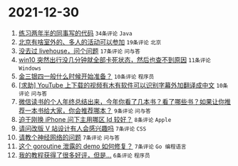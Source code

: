 # 2021-12-30

1. [练习两年半的同事写的代码](https://www.v2ex.com/t/825212) `34条评论` `Java`
1. [北京有啥室外的、多人的活动可以参加](https://www.v2ex.com/t/825202) `19条评论` `北京`
1. [没去过 livehouse，问个问题](https://www.v2ex.com/t/825199) `17条评论` `问与答`
1. [win10 突然出行没几分钟就全部卡死状态，然后也查不到原因](https://www.v2ex.com/t/825203) `11条评论` `Windows`
1. [金三银四一般什么时候开始准备？](https://www.v2ex.com/t/825214) `10条评论` `程序员`
1. [[求助] YouTube 上下载的视频有木有软件可以识别字幕外加翻译成中文](https://www.v2ex.com/t/825204) `10条评论` `问与答`
1. [微信读书的个人年终总结出来，今年你看了几本书？看了哪些书？如果让你推荐一本书给大家，你会推荐哪本？](https://www.v2ex.com/t/825209) `9条评论` `问与答`
1. [迫于刚换 iPhone 问下主用哪区 Id 较好？](https://www.v2ex.com/t/825215) `8条评论` `Apple`
1. [请问改版 V 站设计有人会感兴趣吗](https://www.v2ex.com/t/825208) `7条评论` `CSS`
1. [请教个神经网络的问题](https://www.v2ex.com/t/825206) `7条评论` `问与答`
1. [这个 goroutine 泄露的 demo 如何修复？](https://www.v2ex.com/t/825205) `7条评论` `Go 编程语言`
1. [我的教程获得了很多好评，但是...](https://www.v2ex.com/t/825222) `6条评论` `程序员`
